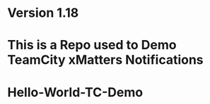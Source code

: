 # Version 1.18

# This is a Repo used to Demo TeamCity xMatters Notifications

# Hello-World-TC-Demo
